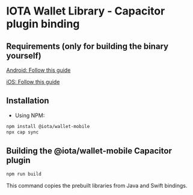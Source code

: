 # IOTA Wallet Library - Capacitor plugin binding

## Requirements (only for building the binary yourself)

[Android: Follow this guide](https://github.com/iotaledger/wallet.rs/tree/develop/wallet/bindings/java#instead-build-everything-from-scratch-yourself)

[iOS: Follow this guide](https://github.com/iotaledger/wallet.rs/blob/develop/wallet/bindings/swift)

## Installation

- Using NPM:

```bash
npm install @iota/wallet-mobile
npx cap sync
```

## Building the @iota/wallet-mobile Capacitor plugin

```sh
npm run build
```
This command copies the prebuilt libraries from Java and Swift bindings.